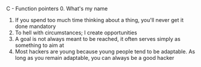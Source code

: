 C - Function pointers
0. What's my name
1. If you spend too much time thinking about a thing, you'll never get it done
mandatory
2. To hell with circumstances; I create opportunities
3. A goal is not always meant to be reached, it often serves simply as something to aim at
4. Most hackers are young because young people tend to be adaptable. As long as you remain adaptable, you can always be a good hacker
